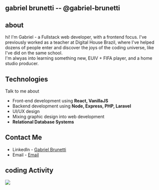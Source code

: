 ## gabriel brunetti -- @gabriel-brunetti

## about
hi! I'm Gabriel - a Fullstack web developer, with a frontend focus. I've previously worked as a teacher at Digital House Brazil, where I've helped dozens of people enter and discover the joys of the coding universe, like I've did on the same school.
<br>
I'm alwyas into learning something new, EUIV + FIFA player, and a home studio producer.

## Technologies
Talk to me about
- Front-end development using **React, VanillaJS**
- Backend development using **Node, Express, PHP, Laravel**
- UI/UX design
- Mixing graphic design into web development
- **Relational Database Systems**

## Contact Me
- LinkedIn - [Gabriel Brunetti](https://www.linkedin.com/in/gabriel-brunetti/)
- Email - [Email](gabriel.brunetti1@gmail.com)

## coding Activity
<p align="justify" >
  <img src="https://github-readme-stats.vercel.app/api?username=gabriel-brunetti&count_private=true&show_icons=true&theme=material-palenight" />
</p>


<!--
**gabriel-brunetti/gabriel-brunetti** is a ✨ _special_ ✨ repository because its `README.md` (this file) appears on your GitHub profile.

Here are some ideas to get you started:

- 🔭 I’m currently working on ...
- 🌱 I’m currently learning ...
- 👯 I’m looking to collaborate on ...
- 🤔 I’m looking for help with ...
- 💬 Ask me about ...
- 📫 How to reach me: ...
- 😄 Pronouns: ...
- ⚡ Fun fact: ...
-->
